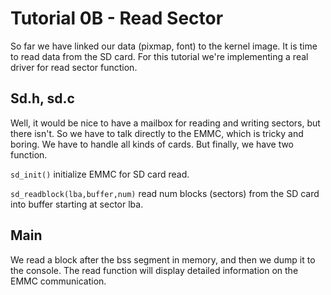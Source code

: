 Tutorial 0B - Read Sector
=========================

So far we have linked our data (pixmap, font) to the kernel image. It is time to read data from the
SD card. For this tutorial we're implementing a real driver for read sector function.

Sd.h, sd.c
------------

Well, it would be nice to have a mailbox for reading and writing sectors, but there isn't. So we have to
talk directly to the EMMC, which is tricky and boring. We have to handle all kinds of cards. But finally,
we have two function.

`sd_init()` initialize EMMC for SD card read.

`sd_readblock(lba,buffer,num)` read num blocks (sectors) from the SD card into buffer starting at sector lba.

Main
----

We read a block after the bss segment in memory, and then we dump it to the console. The read function will
display detailed information on the EMMC communication.

